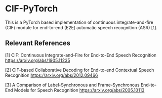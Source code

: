 # CIF-PyTorch
This is a PyTorch based implementation of continuous integrate-and-fire (CIF) module for end-to-end (E2E) automatic speech recognition (ASR) [1].

## Relevant References
[1] CIF: Continuous Integrate-and-Fire for End-to-End Speech Recognition https://arxiv.org/abs/1905.11235

[2] CIF-based Collaborative Decoding for End-to-end Contextual Speech Recognition https://arxiv.org/abs/2012.09466

[3] A Comparison of Label-Synchronous and Frame-Synchronous End-to-End Models for Speech Recognition https://arxiv.org/abs/2005.10113
